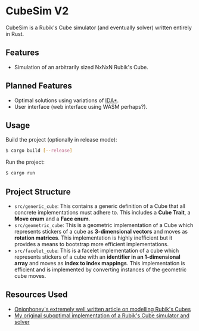 # CubeSim V2
CubeSim is a Rubik's Cube simulator (and eventually solver) written entirely in Rust. 

## Features
- Simulation of an arbitrarily sized NxNxN Rubik's Cube.

## Planned Features
- Optimal solutions using variations of [IDA*](https://en.wikipedia.org/wiki/Iterative_deepening_A*).
- User interface (web interface using WASM perhaps?).

## Usage
Build the project (optionally in release mode):
```sh
$ cargo build [--release]
```

Run the project:
```sh
$ cargo run
```

## Project Structure
- ``src/generic_cube``: This contains a generic definition of a Cube that all concrete implementations must adhere to. This includes a **Cube Trait**, a **Move enum** and a **Face enum**.
- ``src/geometric_cube``: This is a geometric implementation of a Cube which represents stickers of a cube as **3-dimensional vectors** and moves as **rotation matrices**. This implementation is highly inefficient but it provides a means to bootstrap more efficient implementations.
- ``src/facelet_cube``: This is a facelet implementation of a cube which represents stickers of a cube with an **identifier in an 1-dimensional array** and moves as **index to index mappings**. This implementation is efficient and is implemented by converting instances of the geometric cube moves.

## Resources Used
- [Onionhoney's extremely well written article on modelling Rubik's Cubes](https://observablehq.com/@onionhoney/how-to-model-a-rubiks-cube)
- [My original suboptimal implementation of a Rubik's Cube simulator and solver](https://github.com/V-Wong/CubeSim)
